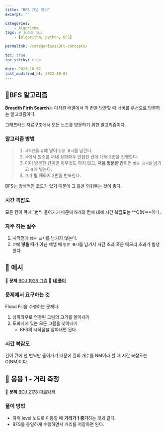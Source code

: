 ```yaml
---
title: "BFS 개념 정리"
excerpt: ""

categories:
    - Algorithm
tags: # 포스트 태그
    - [algorithm, python, BFS]

permalink: /categories1/BFS-concepts/

toc: true
toc_sticky: true

date: 2023-10-07
last_modified_at: 2023-10-07
---
```


## 🍊BFS 알고리즘

**Breadth Firth Search**는 다차원 배열에서 각 칸을 방문할 때 너비를 우선으로 방문하는 알고리즘이다.

그래프라는 자료구조에서 모든 노드를 방문하기 위한 알고리즘이다.

### 알고리즘 방법

> 1. `시작칸`을 `큐`에 넣어 `방문 표시`를 남긴다.
> 2. `큐`에서 원소를 꺼내 상하좌우 인접한 칸에 대해 3번을 진행한다.
> 3. 이미 방문한 칸이면 아무것도 하지 않고, **처음 방문한 칸**이면 `방문 표시를` 남기고 `큐`에 넣는다.
> 4. `큐`가 **빌 때까지** 2번을 반복한다.

BFS는 정석적인 코드가 있기 때문에 그 틀을 외워두는 것이 좋다.

### 시간 복잡도

모든 칸이 큐에 1번씩 들어가기 때문에 N개의 칸에 대해 시간 복잡도는 **O(N)**이다.

### 자주 하는 실수

1. 시작점에 `방문 표시`를 남기지 않는다.
2. `큐`에 **넣을 때**가 아닌 빼낼 때 `방문 표시`를 남겨서 시간 초과 혹은 메모리 초과가 발생한다.

## 🍊 예시

📝 **문제** [BOJ 1926 그림](https://www.acmicpc.net/problem/1926)
📝 **[내 풀이](https://github.com/asaei623/Algorithm-Study-Python/blob/main/BFS/%EA%B7%B8%EB%A6%BC.py)**

### 문제에서 요구하는 것

Flood Fill을 수행하는 문제다.

1. 상하좌우로 연결된 그림의 크기를 알아내기
2. 도화지에 있는 모든 그림을 찾아내기
    - BFS의 시작점을 알아내면 된다.

### 시간 복잡도

칸이 큐에 한 번씩만 들어가기 때문에 칸의 개수를 NM이라 할 때 시간 복잡도는 O(NM)이다.

## 🍊 응용 1 - 거리 측정

📝 **문제** [BOJ 2178 미로탐색](https://www.acmicpc.net/problem/2178)

### 풀이 방법

-   하위 level 노드로 이동할 때 **거리가 1 증가**하는 것과 같다.
-   BFS를 동일하게 수행하면서 거리를 저장하면 된다.
